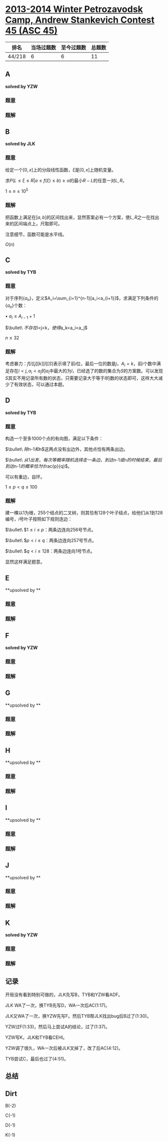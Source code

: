 # [2013-2014 Winter Petrozavodsk Camp, Andrew Stankevich Contest 45 (ASC 45)](https://codeforces.com/gym/100520)

| 排名   | 当场过题数 | 至今过题数 | 总题数 |
| ------ | ---------- | ---------- | ------ |
| 44/218 | 6          | 6          | 11     |

## **A**

**solved by YZW**

### 题意



### 题解



## **B**

**solved by JLK**

### 题意

给定一个$[0,x]$上的分段线性函数，$\xi$是$[0,x]$上随机变量。

求$P(L \le \xi \le R|a \le f(\xi) \le b)\ge \alpha$的最小$R-L$的任意一对$L,R$​。​

$1 \le n \le 10^5$

### 题解

把函数上满足在$[a,b]$的区间找出来，显然答案必有一个方案，使$L,R$之一在找出来的区间端点上。尺取即可。

注意细节，函数可能是水平线。

$O(n)$

## **C**

**solved by TYB**

### 题意

对于序列$\{a_n\}$​​，定义$A_i=\sum_{i=1}^{n-1}[a_i<a_{i+1}]$​​，求满足下列条件的$\{a_n\}$​​个数：

$\bullet\ a_i\le A_{i-1}+1$

$\bullet\ $不存在$i<j<k$，使得$a_k<a_i<a_j$

$n\le32$

### 题解

考虑暴力：$f[i][j][k][l][S]$表示填了前$i$位，最后一位的数是$j$，$A_i=k$，前$i$个数中满足存在$i<j,a_i<a_j$的$a_i$中最大的为$l$，已经选了的数的集合为$S$的方案数。可以发现$S$其实不用记录所有数的状态，只需要记录大于等于$l$的数的状态即可，这样大大减少了有效状态，可以通过本题。

## **D**

**solved by TYB**

### 题意

构造一个至多$1000$个点的有向图，满足以下条件：

$\bullet\ $​除$n-1$​和$n$​这两点没有出边外，其他点恰有两条出边。

$\bullet\ $从$1$出发，每次等概率随机选择走一条边，到达$n-1$或$n$的时候结束，最后到达$n-1$的概率恰为$\frac{p}{q}$。

可以有重边，自环。

$1\le p<q\le 100$

### 题解

建一棵以$1$为根，$255$个结点的二叉树，则其恰有$128$个叶子结点，给他们从$1$到$128$编号，$i$号叶子按照如下规则连边：

$\bullet\ $$1\le i\le p$：两条边连向$256$号节点。

$\bullet\ $$p< i\le q$​：两条边连向$257$​号节点。

$\bullet\ $$q< i\le 128$​​：两条边连向$1$​​号节点。

显然这样满足题意。

## **E**

**upsolved by **

### 题意



### 题解



## **F**

**solved by YZW**

### 题意



### 题解



## **G**

**upsolved by **

### 题意



### 题解



## **H**

**upsolved by **

### 题意



### 题解



## **I**

**upsolved by **

### 题意



### 题解



## **J**

**upsolved by **

### 题意



### 题解



## **K**

**solved by YZW**

### 题意



### 题解





## **记录**

开局没有看到特别可做的，JLK先写B，TYB和YZW看ADF。

JLK WA了一次，换TYB先写D，WA一次后AC(1:17)。

JLK又WA了一次，换YZW先写F。然后TYB帮JLK找出bug后B过了(1:30)。

YZW过F(1:33)，然后马上尝试A的结论，过了(1:37)。

YZW写K，JLK和TYB看CEHI。

YZW调了很久，WA一次后被JLK叉掉了，改了后AC(4:12)。

TYB尝试C，最后也过了(4:51)。

## **总结**

## **Dirt**

B(-2)

C(-1)

D(-1)

K(-1)
